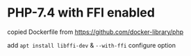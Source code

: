 # PHP-7.4 with FFI enabled

copied Dockerfile from https://github.com/docker-library/php

add `apt install libffi-dev` & `--with-ffi` configure option